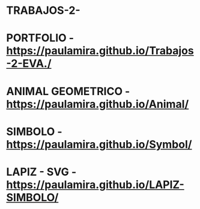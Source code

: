 # TRABAJOS-2-
# PORTFOLIO - https://paulamira.github.io/Trabajos-2-EVA./
# ANIMAL GEOMETRICO - https://paulamira.github.io/Animal/
# SIMBOLO - https://paulamira.github.io/Symbol/
# LAPIZ - SVG - https://paulamira.github.io/LAPIZ-SIMBOLO/
